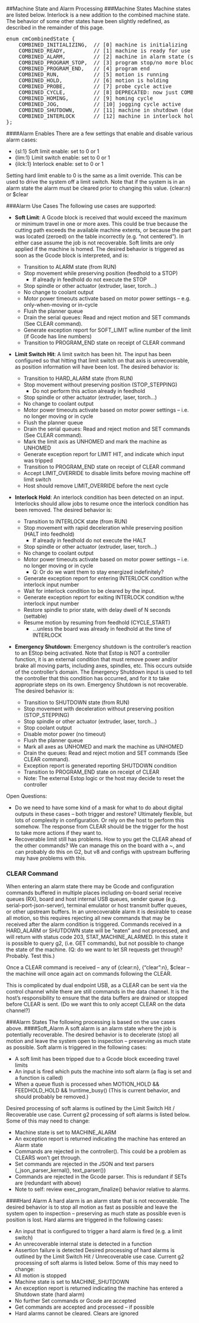 ##Machine State and Alarm Processing
###Machine States
Machine states are listed below. Interlock is a new addition to the combined machine state. The behavior of some other states have been slightly redefined, as described in the remainder of this page. 

<pre>
enum cmCombinedState {
	COMBINED_INITIALIZING,  // [0] machine is initializing
	COMBINED_READY,         // [1] machine is ready for use
	COMBINED_ALARM,         // [2] machine in alarm state (soft or hard)
	COMBINED_PROGRAM_STOP,  // [3] program stop/no more blocks
	COMBINED_PROGRAM_END,   // [4] program end
	COMBINED_RUN,           // [5] motion is running
	COMBINED_HOLD,          // [6] motion is holding
	COMBINED_PROBE,         // [7] probe cycle active
	COMBINED_CYCLE,         // [8] DEPRECATED: now just COMBINED_RUN
	COMBINED_HOMING,        // [9] homing cycle 
	COMBINED_JOG,           // [10] jogging cycle active
	COMBINED_SHUTDOWN,      // [11] machine in shutdown (due to emergency stop)
	COMBINED_INTERLOCK      // [12] machine in interlock hold
};
</pre>

####Alarm Enables
There are a few settings that enable and disable various alarm cases:

- {sl:1} Soft limit enable: set to 0 or 1
- {lim:1} Limit switch enable: set to 0 or 1
- {ilck:1} Interlock enable: set to 0 or 1

Setting hard limit enable to 0 is the same as a limit override. This can be used to drive the system off a limit switch. Note that if the system is in an alarm state the alarm must be cleared prior to changing this value. {clear:n} or $clear

###Alarm Use Cases
The following use cases are supported:

- **Soft Limit**: A Gcode block is received that would exceed the maximum or minimum travel in one or more axes. This could be true because the cutting path exceeds the available machine extents, or because the part was located (zeroed) on the table incorrectly (e.g. “not centered”). In either case assume the job is not recoverable. Soft limits are only applied if the machine is homed. The desired behavior is triggered as soon as the Gcode block is interpreted, and is:
  - Transition to ALARM state (from RUN)
  - Stop movement while preserving position (feedhold to a STOP)
    - If already in feedhold do not execute the STOP
  - Stop spindle or other actuator (extruder, laser, torch…)
  - No change to coolant output
  - Motor power timeouts activate based on motor power settings – e.g. only-when-moving or in-cycle
  - Flush the planner queue 
  - Drain the serial queues: Read and reject motion and SET commands (See CLEAR command).
  - Generate exception report for SOFT_LIMIT w/line number of the limit (if Gcode has line numbers)
  - Transition to PROGRAM_END state on receipt of CLEAR command

- **Limit Switch Hit**: A limit switch has been hit. The input has been configured so that hitting that limit switch on that axis is unrecoverable, as position information will have been lost. The desired behavior is:
  - Transition to HARD_ALARM state (from RUN)
  - Stop movement without preserving position (STOP_STEPPING)
    - Do not perform this action already in feedhold
  - Stop spindle or other actuator (extruder, laser, torch…)
  - No change to coolant output
  - Motor power timeouts activate based on motor power settings – i.e. no longer moving or in cycle
  - Flush the planner queue
  - Drain the serial queues: Read and reject motion and SET commands (See CLEAR command).
  - Mark the limit axis as UNHOMED and mark the machine as UNHOMED
  - Generate exception report for LIMIT HIT, and indicate which input was tripped
  - Transition to PROGRAM_END state on receipt of CLEAR command 
  - Accept LIMIT_OVERRIDE to disable limits before moving machine off limit switch
  - Host should remove LIMIT_OVERRIDE before the next cycle

- **Interlock Hold**: An interlock condition has been detected on an input. Interlocks should allow jobs to resume once the interlock condition has been removed. The desired behavior is:
  - Transition to INTERLOCK state (from RUN)
  - Stop movement with rapid deceleration while preserving position (HALT into feedhold)
    - If already in feedhold do not execute the HALT
  - Stop spindle or other actuator (extruder, laser, torch…)
  - No change to coolant output
  - Motor power timeouts activate based on motor power settings – i.e. no longer moving or in cycle
    - Q: Or do we want them to stay energized indefinitely?
  - Generate exception report for entering INTERLOCK condition w/the interlock input number
  - Wait for interlock condition to be cleared by the input.
  - Generate exception report for exiting INTERLOCK condition w/the interlock input number
  - Restore spindle to prior state, with delay dwell of N seconds (settable)
  - Resume motion by resuming from feedhold (CYCLE_START)
    - ...unless the board was already in feedhold at the time of INTERLOCK

- **Emergency Shutdown**: Emergency shutdown is the controller’s reaction to an EStop being activated. Note that Estop is NOT a controller function, it is an external condition that must remove power and/or brake all moving parts, including axes, spindles, etc. This occurs outside of the controller’s domain. The Emergency Shutdown input is used to tell the controller that this condition has occurred, and for it to take appropriate steps on its own. Emergency Shutdown is not recoverable. The desired behavior is:
  - Transition to SHUTDOWN state (from RUN)
  - Stop movement with deceleration without preserving position (STOP_STEPPING)
  - Stop spindle or other actuator (extruder, laser, torch…)
  - Stop coolant output
  - Disable motor power (no timeout)
  - Flush the planner queue
  - Mark all axes as UNHOMED and mark the machine as UNHOMED
  - Drain the queues: Read and reject motion and SET commands (See CLEAR command).
  - Exception report is generated reporting SHUTDOWN condition
  - Transition to PROGRAM_END state on receipt of CLEAR
  - Note: The external Estop logic or the host may decide to reset the controller

Open Questions:

 - Do we need to have some kind of a mask for what to do about digital outputs in these cases – both trigger and restore? Ultimately flexible, but lots of complexity in configuration. Or rely on the host to perform this somehow. The response from CLEAR should be the trigger for the host to take more actions if they want to.
- Recoverable limit still has problems. How to you get the CLEAR ahead of the other commands? We can manage this on the board with a ~, and can probably do this on G2, but v8 and configs with upstream buffering may have problems with this.

### CLEAR Command
When entering an alarm state there may be Gcode and configuration commands buffered in multiple places including on-board serial receive queues (RX), board and host internal USB queues, sender queue (e.g. serial-port-json-server), terminal emulator or host transmit buffer queues, or other upstream buffers. 
In an unrecoverable alarm it is desirable to cease all motion, so this requires rejecting all new commands that may be received after the alarm condition is triggered. Commands received in a HARD_ALARM or SHUTDOWN state will be “eaten” and not processed, and will return with status code 203, STAT_MACHINE_ALARMED. 
In this state it is possible to query g2, (i.e. GET commands), but not possible to change the state of the machine. 
(Q: do we want to let SR requests get through? Probably. Test this.)

Once a CLEAR command is received – any of {clear:n}, {“clear”:n}, $clear – the machine will once again act on commands following the CLEAR.

This is complicated by dual endpoint USB, as a CLEAR can be sent via the control channel while there are still commands in the data channel. It is the host’s responsibility to ensure that the data buffers are drained or stopped before CLEAR is sent. (Do we want this to only accept CLEAR on the data channel?)

###Alarm States
The following processing is based on the use cases above.
####Soft_Alarm
A soft alarm is an alarm state where the job is potentially recoverable. The desired behavior is to decelerate (stop) all motion and leave the system open to inspection – preserving as much state as possible.
Soft alarm is triggered in the following cases:

- A soft limit has been tripped due to a Gcode block exceeding travel limits
- An input is fired which puts the machine into soft alarm (a flag is set and a function is called)
- When a queue flush is processed when MOTION_HOLD && FEEDHOLD_HOLD && !runtime_busy() (This is current behavior, and should probably be removed.)

Desired processing of soft alarms is outlined by the Limit Switch Hit / Recoverable use case. Current g2 processing of soft alarms is listed below. Some of this may need to change:

- Machine state is set to MACHINE_ALARM
- An exception report is returned indicating the machine has entered an Alarm state
- Commands are rejected in the controller(). This could be a problem as CLEARS won’t get through.
- Set commands are rejected in the JSON and text parsers (_json_parser_kernal(), text_parser())
- Commands are rejected in the Gcode parser. This is redundant if SETs are  (redundant with above)
- Note to self: review exec_program_finalize() behavior relative to alarms.

####Hard Alarm
A hard alarm is an alarm state that is not recoverable. The desired behavior is to stop all motion as fast as possible and leave the system open to inspection – preserving as much state as possible even is position is lost.
Hard alarms are triggered in the following cases:
- An input that is configured to trigger a hard alarm is fired (e.g. a limit switch)
- An unrecoverable internal state is detected in a function
- Assertion failure is detected
Desired processing of hard alarms is outlined by the Limit Switch Hit / Unrecoverable use case. Current g2 processing of soft alarms is listed below. Some of this may need to change:
- All motion is stopped
- Machine state is set to MACHINE_SHUTDOWN
- An exception report is returned indicating the machine has entered a Shutdown state (hard alarm)
- No further Set commands or Gcode are accepted
- Get commands are accepted and processed – if possible
- Hard alarms cannot be cleared. Clears are ignored

